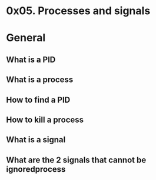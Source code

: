 # 0x05. Processes and signals
# General
##   What is a PID
##   What is a process
##   How to find a  PID
##   How to kill a process
##   What is a signal
##   What are the 2 signals that cannot be ignoredprocess